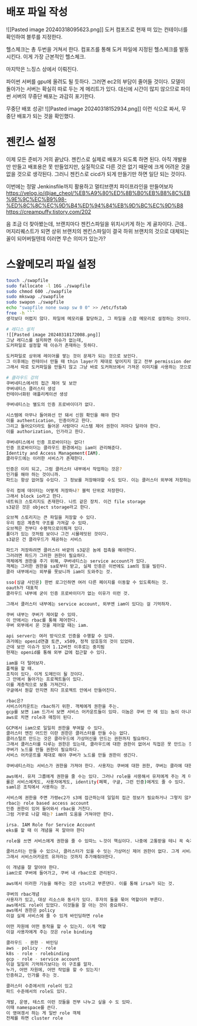 # 배포 파일 작성
![[Pasted image 20240318095623.png]]
도커 컴포즈로 현재 떠 있는 컨테이너를 확인하여 블루를 지정한다.

헬스체크는 총 두번을 거쳐서 한다. 컴포즈를 통해 도커 파일에 지정된 헬스체크를 발동시킨다. 이게 가장 근본적인 헬스체크.

마지막은 느징스 상에서 이뤄진다.

파이썬 서버를 gpu에 올려도 될 듯하다. 그러면 ec2의 부담이 줄어들 것이다. 모델이 돌아가는 서버는 확실히 따로 두는 게 메리트가 있다. 
대신에 시간이 많지 않으므로 파이썬 서버의 무중단 배포는 과감히 포기한다.

무중단 배포 성공!
![[Pasted image 20240318152934.png]]
이런 식으로 짜서, 무중단 배포가 되는 것을 확인했다.

# 젠킨스 설정
이제 모든 준비가 거의 끝났다. 젠킨스로 실제로 배포가 되도록 하면 된다.
아직 개발용만 만들고 배포용은 못 만들었지만, 실질적으로 다른 것은 없기 때문에 크게 어려운 것을 없을 것으로 생각된다. 
그러니 젠킨스로 cicd가 되게 만들기만 하면 일단 되는 것이다.

이번에는 정말 Jenkinsfile까지 활용하고 멀티브랜치 파이프라인을 만들어보자
https://velog.io/@jae_cheol/%EB%A9%80%ED%8B%B0%EB%B8%8C%EB%9E%9C%EC%B9%98-%ED%8C%8C%EC%9D%B4%ED%94%84%EB%9D%BC%EC%9D%B8
https://creampuffy.tistory.com/202

음 조금 더 찾아봤는데, 브랜치마다 젠킨스파일을 위치시키게 하는 게 골자이다. 근데.. 머지리퀘스트가 되면 상위 브랜치의 젠킨스파일이 결국 하위 브랜치의 것으로 대체되는 꼴이 되어버릴텐데 이러면 무슨 의미가 있는가?
# 스왚메모리 파일 설정
```bash
touch ./swapfile 
sudo fallocate -l 16G ./swapfile 
sudo chmod 600 ./swapfile 
sudo mkswap ./swapfile 
sudo swapon ./swapfile 
echo "swapfile none swap sw 0 0" >> /etc/fstab
free -h ```
생각보다 어렵지 않다. 파일에 메모리를 할당하고, 그 파일을 스왑 메모리로 설정하는 것이다.

# 레디스 설치
![[Pasted image 20240318172008.png]]
그냥 레디스를 설치하면 이슈가 없는데,
도커파일로 설정할 때 이슈가 존재하는 듯하다.

도커파일로 상위에 레이어를 쌓는 것이 문제가 되는 것으로 보인다.
그 이후에는 컨테이너 만들 때 thin layer가 제대로 덮어지지 않고 전부 permission denied가 나온다.
그래서 따로 도커파일을 만들지 않고 그냥 바로 도커허브에서 가져온 이미지를 사용하는 것으로 컴포즈 파일을 수정했다. 

# 클라우드 강의
쿠버네티스에서의 접근 제어 및 보안
쿠버네티스 클러스터 생성
컨테이너화된 애플리케이션 생성

쿠버네티스는 별도의 인증 프로바이더가 없다.

시스템에 아무나 들어와선 안 돼서 신원 확인을 해야 한다
이를 authentication, 인증이라고 한다.
그리고 들어오더라도 들어온 사람마다 시스템 제어 권한이 저마다 달라야 한다.
이를 authorization, 인가라고 한다.

쿠버네티스에서 인증 프로바이더는 없다!
인증 프로바이더는 클라우드 환경에서는 iam이 관리해준다.
Identity and Access Management(IAM).
클라우드에는 이러한 서비스가 존재한다.

인증은 이리 되고, 그럼 클러스터 내부에서 작업하는 것은? 
인가를 해야 하는 것이니까.
파드는 항상 없어질 수있다. 그 정보를 저장해야할 수도 있다. 이는 클러스터 외부에 저장하는 게 바람직할 것이다. 

우리 컴에 데이터는 어떻게 저장하나? 블럭 단위로 저장한다.
그래서 block io라고 한다.
네트워크 스토리지도 존재한다. 나트 같은 장치. 이건 file storage
s3같은 것은 object storage라고 한다.

오브젝 스토리지는 큰 파일을 저장할 수 있다.
우리 컴은 계층적 구조를 가져갈 수 있따.
오브젝은 전부다 수평적으로이뤄져 있다.
폴더가 있는 것처럼 보이나 그건 시뮬레잇된 것이다.
s3같은 건 클라우드가 제공하는 서비스

파드가 저장하려면 클러스터 바깥의 s3같은 놈에 접촉을 해야한다.
그러려면 파드가 그러한 권한이 필요하다.
객체에게 권한을 주기 위해, 쿠버네티스는 service account가 있다.
객체는 그러한 권한을 sa로부터 받고, 실제 인증은 이번에도 iam의 힘을 빌린다.
클라 내부에서는 외부를 못보니까 iam이 도와주는 것.

sso(싱글 사인온) 한번 로그인하면 여러 다른 페이지를 이동할 수 있도록하는 것. 
oauth가 대표적
클라우드 내부에 굳이 인증 프로바이더가 없는 이유가 이런 것.

그래서 클러스터 내부에는 service account, 외부엔 iam이 있다는 걸 기억하자.

쿠버 내부는 쿠버가 제어할 수 있따.
이 안에서는 rbac를 통해 제어한다.
쿠버 외부에서 온 것을 제어할 때는 iam.

api server는 여러 방식으로 인증을 수행할 수 있따.
과거에는 openid연결 토큰, x509, 정적 암호등의 것이 있었따.
근데 보안 이슈가 있어 1.12버전 이후로는 중지됨
현재는 openid를 통해 외부 값에 접근할 수 있다.

iam을 더 털어보자.
플젝을 할 때.
조직이 있다. 이게 도메인이 될 것이다. 
그 안에서 돌아가는 프로젝트들이 있다.
이를 계층적으로 보통 가져간다. 
구글에서 뭔갈 만지면 죄다 프로젝트 안에서 만들어진다.

rbac은?
서비스어카운트는 rbac하기 위한. 객체에게 권한을 주는.
gcp를 보면 iam 드가서 보면 서비스 어카운트들이 있따. 이놈은 쿠버 안 에 있는 놈이 아니다.
aws로 치면 role과 매칭이 된다.

GCP에서 iam으로 일일히 권한을 부여할 수 있다.
클러스터 엔진 어드민 이란 권한은 클러스터를 만들 수는 없다.
클러스털르 만드는 것은 클라우드에 가상머신을 만드는 권한까지 필요하다.
그래서 클러스터를 다루는 권한은 있는데, 클라우드에 대한 권한이 없어서 직접은 못 만드는 것이다. 
쿠버가 노드를 만들 권한이 필요하다.
서비스 어카운트를 제대로 해야 쿠버가 노드를 만들 권한이 생긴다.

쿠버네티스라는 서비스가 권한을 가져야 한다. 사용자는 쿠버에 대한 권한, 쿠버는 클라에 대한 권한이 있어야 한다. 그래야 사용자가 클러스터를 만들 수 있게 된다. 

aws에서. 유저 그룹에게 권한을 줄 수는 있다. 그러나 role을 사용해서 유저에게 주는 게 더 좋다.
롤은 서비스에게도, 사용자에게도, identity(페북, 구글, 그런 인증)에게도 줄 수 있다. 
saml은 조직에서 사용하는 것. 

서비스에 권한을 주면 가령ec2가 s3에 접근하는데 일일히 접근 정보가 필요하거나 그렇지 않게 된다.
rbac는 role based access account
인증 권한이 있어 들어와서 rbac을 거친다.
그럼 거꾸로 나갈 때는? iam의 도움을 거쳐야만 한다. 

irsa. IAM Role for Service Account
eks를 할 때 이 개념을 꼭 알아야 한다

role을 쓰면 서비스에게 권한을 줄 수 있따느 ㄴ것이 핵심이다. 나중에 고통받을 테니 꼭 숙지해두라.

클러스터는 만들 수 있으나, 클러스터가 있을 수 잇는 가상머신 제어 권한이 없다. 그게 서비스 어카운트 권한이 없다고 나오는 것. 
그래서 서비스어카운트 유저라는 것까지 추가해줘야한다.

이 개념을 잘 알아야 한다.
iam으로 쿠버에 들어가고, 쿠버 내 rbac으로 관리된다. 

aws에서 이러한 기능을 해주는 것은 sts라고 부른댄다. 이를 통해 irsa가 되는 것. 

쿠버의 rbac개념
사용자가 있고, 대상 리소스와 동사가 있다. 후자의 둘을 묶어 역할이라 부른다.
aws에서도 role이 있었다. 이것들을 잘 아는 것이 중요하다.
aws에서 권한은 policy
이걸 실제 서비스에 줄 수 있게 바인딩하면 role

어떤 자원에 어떤 동작을 할 수 있는지. 이게 역할
이걸 사용자에게 주는 것은 role binding

클라우드 - 권한 - 바인딩
aws - policy - role
k8s - role - rolebinding
gcp - role - service account
이걸 일일히 기억하기보다는 이 구조를 알자.
누가, 어떤 자원에, 어떤 작업을 할 수 있는지!
인증하고, 인가를 주는 것.

클러스터 수준에서의 role이 있고
파드 수준에서의 role도 있다.

개발, 운영, 테스트 이런 것들을 전부 나누고 싶을 수 도 있따.
이때 namespace를 쓴다.
이 영여겡서 하는 게 일반 role 객체
전체를 하면 cluster role

